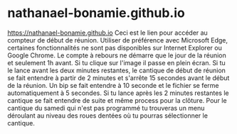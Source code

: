 # nathanael-bonamie.github.io
https://nathanael-bonamie.github.io
Ceci est le lien pour accéder au compteur de début de réunion. 
Utiliser de préférence avec Microsoft Edge, certaines fonctionnalités ne sont pas disponibles sur Internet Explorer ou Google Chrome.
Le compte à rebours ne démarre que le jour de la réunion et seulement 1h avant. Si tu clique sur l'image il passe en plein écran. Si tu le lance avant les deux minutes restantes, le cantique de début de réunion se fait entendre à partir de 2 minutes et s'arrête 15 secondes avant le début de la réunion. Un bip se fait entendre à 10 seconde et le fichier se ferme automatiquement à 5 secondes. Si tu lance après les 2 minutes restantes le cantique se fait entendre de suite et même process pour la clôture. Pour le cantique du samedi qui n'est pas programmé tu trouveras un menu déroulant au niveau des roues dentées où tu pourras sélectionner le cantique.
